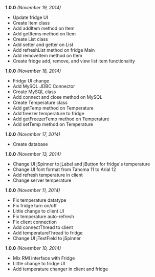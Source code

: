 <div>
    <span><strong>1.0.0</strong> <i>(November 19, 2014)</i></span>
    <ul>
        <li>Update fridge UI</li>
        <li>Create Item class</li>
        <li>Add addItem method on Item</li>
        <li>Add getItems method on Item</li>
        <li>Create List class</li>
        <li>Add setter and getter on List</li>
        <li>Add refreshList method on fridge Main</li>
        <li>Add removeItem method on Item</li>
        <li>Create fridge add, remove, and view list item functionality</li>
    </ul>
</div>
<div>
    <span><strong>1.0.0</strong> <i>(November 18, 2014)</i></span>
    <ul>
        <li>Fridge UI change</li>
        <li>Add MySQL JDBC Connector</li>
        <li>Create MySQL class</li>
        <li>Add connect and close method on MySQL</li>
        <li>Create Temperature class</li>
        <li>Add getTemp method on Temperature</li>
        <li>Add freezer temperature to fridge</li>
        <li>Add getFreezerTemp method on Temperature</li>
        <li>Add setTemp method on Temperature</li>
    </ul>
</div>
<div>
    <span><strong>1.0.0</strong> <i>(November 17, 2014)</i></span>
    <ul>
        <li>Create database</li>
    </ul>
</div>
<div>
    <span><strong>1.0.0</strong> <i>(November 13, 2014)</i></span>
    <ul>
        <li>Change UI jSpinner to jLabel and jButton for fridge's temperature</li>
        <li>Change UI font format from Tahoma 11 to Arial 12</li>
        <li>Add refresh temperature in client</li>
        <li>Change server temperature</li>
    </ul>
</div>
<div>
    <span><strong>1.0.0</strong> <i>(November 11, 2014)</i></span>
    <ul>
        <li>Fix temperature datatype</li>
        <li>Fix fridge turn on/off</li>
        <li>Little change to client UI</li>
        <li>Fix temperature auto-refresh</li>
        <li>Fix client connection</li>
        <li>Add connectThread to client</li>
        <li>Add temperatureThread to fridge</li>
        <li>Change UI jTextField to jSpinner</li>
    </ul>
</div>
<div>
    <span><strong>1.0.0</strong> <i>(November 10, 2014)</i></span>
    <ul>
        <li>Mix RMI interface with Fridge</li>
        <li>Little change to fridge UI</li>
        <li>Add temperature changer in client and fridge</li>
    </ul>
</div>
